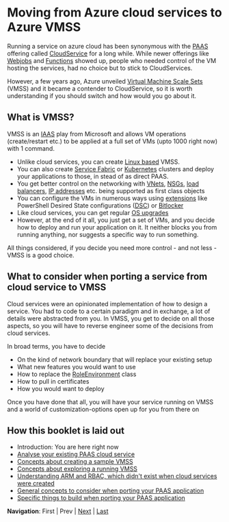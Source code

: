 # Moving from Azure cloud services to Azure VMSS
Running a service on azure cloud has been synonymous with the [PAAS](https://en.wikipedia.org/wiki/Platform_as_a_service) offering called [CloudService](https://docs.microsoft.com/en-us/azure/cloud-services/cloud-services-choose-me) for a long while.
While newer offerings like [Webjobs](https://docs.microsoft.com/en-us/azure/app-service/webjobs-create) and [Functions](https://docs.microsoft.com/en-us/azure/azure-functions/functions-overview) showed up, people who needed control of the VM hosting the services, had no choice but to stick to CloudServices.

However, a few years ago, Azure unveiled [Virtual Machine Scale Sets](https://docs.microsoft.com/en-us/azure/virtual-machine-scale-sets/overview) (VMSS) and it became a contender to CloudService, so it is worth understanding if you should switch and how would you go about it.

## What is VMSS?
VMSS is an [IAAS](https://en.wikipedia.org/wiki/Infrastructure_as_a_service) play from Microsoft and allows VM operations (create/restart etc.) to be applied at a full set of VMs (upto 1000 right now) with 1 command.

* Unlike cloud services, you can create [Linux based](https://docs.microsoft.com/en-us/azure/virtual-machines/linux/tutorial-create-vmss) VMSS.
* You can also create [Service Fabric](https://docs.microsoft.com/en-us/azure/service-fabric/service-fabric-overview) or [Kubernetes](https://docs.microsoft.com/en-us/azure/aks/intro-kubernetes) clusters and deploy your applications to those, in stead of as direct PAAS.
* You get better control on the networking with [VNets](https://docs.microsoft.com/en-us/azure/virtual-network/virtual-networks-overview), [NSGs](https://docs.microsoft.com/en-us/azure/virtual-network/security-overview), [load balancers](https://docs.microsoft.com/en-us/azure/load-balancer/), [IP addresses](https://docs.microsoft.com/en-us/azure/virtual-network/virtual-network-public-ip-address) etc. being supported as first class objects
* You can configure the VMs in numerous ways using [extensions](https://docs.microsoft.com/en-us/azure/virtual-machines/extensions/features-windows) like PowerShell Desired State configurations ([DSC](https://docs.microsoft.com/en-us/azure/virtual-machines/extensions/dsc-overview)) or [Bitlocker](https://docs.microsoft.com/en-us/azure/security/azure-security-disk-encryption-overview)
* Like cloud services, you can get regular [OS upgrades](https://docs.microsoft.com/en-us/azure/virtual-machine-scale-sets/virtual-machine-scale-sets-automatic-upgrade)
* However, at the end of it all, you just get a set of VMs, and you decide how to deploy and run your application on it. It neither blocks you from running anything, nor suggests a specific way to run something.

All things considered, if you decide you need more control - and not less - VMSS is a good choice.

## What to consider when porting a service from cloud service to VMSS
Cloud services were an opinionated implementation of how to design a service. You had to code to a certain paradigm and in exchange, a lot of details were abstracted from you.
In VMSS, you get to decide on all those aspects, so you will have to reverse engineer some of the decisions from cloud services.

In broad terms, you have to decide
* On the kind of network boundary that will replace your existing setup
* What new features you would want to use
* How to replace the [RoleEnvironment](https://docs.microsoft.com/en-us/previous-versions/azure/reference/ee773173(v=azure.100)) class
* How to pull in certificates
* How you would want to deploy

Once you have done that all, you will have your service running on VMSS and a world of customization-options open up for you from there on

## How this booklet is laid out
* Introduction: You are here right now
* <a href="Chapter1.md">Analyse your existing PAAS cloud service</a>
* <a href="Chapter2.md">Concepts about creating a sample VMSS</a>
* <a href="Chapter3.md">Concepts about exploring a running VMSS</a>
* <a href="Chapter4.md">Understanding ARM and RBAC, which didn't exist when cloud services were created</a>
* <a href="Chapter5.md">General concepts to consider when porting your PAAS application</a>
* <a href="Chapter6.md">Specific things to build when porting your PAAS application</a>

**Navigation**: First | Prev | <a href="Chapter1.md">Next</a> | <a href="Chapter6.md">Last</a>
